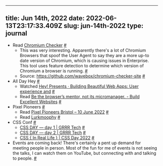 
---
title: Jun 14th, 2022 
date: 2022-06-13T23:17:33.409Z
slug: jun-14th-2022
type: journal
---
* Read [Chromium Checker](https://chromiumchecker.com/) [#](#62bee4d8-7d63-4012-97ff-fbbe1c7552ec)<a name="62bee4d8-7d63-4012-97ff-fbbe1c7552ec"></a>
  * This was very interesting. Apparently there's a lot of Chromium Browsers that spoof the User Agent to say they are a more up-to date version of Chromium, which is causing issues in Enterprise. This tool uses feature detection to determine which version of Chromium a browser is running. [#](#62bee4d8-82b0-42ae-9938-f7e9673dfd27)<a name="62bee4d8-82b0-42ae-9938-f7e9673dfd27"></a>
  * Source: https://github.com/wavebox/chromium-checker-site [#](#62bee4d8-16ad-42fb-bc92-339fd4e114e3)<a name="62bee4d8-16ad-42fb-bc92-339fd4e114e3"></a>
* All Day Hey [#](#62bee4d8-1a29-41a1-8cef-9588f655eb0a)<a name="62bee4d8-1a29-41a1-8cef-9588f655eb0a"></a>
  * Watched [Hey! Presents · Building Beautiful Web Apps: User experience and](https://heypresents.com/talks/building-beautiful-web-apps-user-experience-and-visual-design-best-practices-for-pwas) [#](#62bee4d8-6143-46f2-91c7-5516a85e09ec)<a name="62bee4d8-6143-46f2-91c7-5516a85e09ec"></a>
  * Read [Be the browser’s mentor, not its micromanager. - Build Excellent Websites](https://buildexcellentwebsit.es/) [#](#62bee4d8-eb1d-4be9-a234-906f65589885)<a name="62bee4d8-eb1d-4be9-a234-906f65589885"></a>
* Pixel Pioneers [#](#62bee4d8-23e8-4d74-ac89-66575d036b79)<a name="62bee4d8-23e8-4d74-ac89-66575d036b79"></a>
  * Read [Pixel Pioneers Bristol – 10 June 2022](https://pixelpioneers.co/events/bristol-2022) [#](#62bee4d8-c0c4-49bd-bd02-9be5cd869791)<a name="62bee4d8-c0c4-49bd-bd02-9be5cd869791"></a>
  * Read [Lurkmoophy](https://www.lurkmoophy.com/writing/weeknotes-front-end-conferences-and-millennial-angst) [#](#62bee4d8-115d-48ab-a0a3-564a00511d2a)<a name="62bee4d8-115d-48ab-a0a3-564a00511d2a"></a>
* CSS Conf [#](#62bee4d8-bfdd-45f7-bda8-cbb3e804b8be)<a name="62bee4d8-bfdd-45f7-bda8-cbb3e804b8be"></a>
  * [CSS DAY — day 1 | GRRR Tech](https://grrr.tech/posts/2022/css-day-day-1/) [#](#62bee4d8-47ad-4ec7-aa8b-2710f36881e2)<a name="62bee4d8-47ad-4ec7-aa8b-2710f36881e2"></a>
  * [CSS DAY — day 2 | GRRR Tech](https://grrr.tech/posts/2022/css-day-day-2/) [#](#62bee4d8-d46a-4f92-9d19-b2cfe5f96abd)<a name="62bee4d8-d46a-4f92-9d19-b2cfe5f96abd"></a>
  * [CSS { In Real Life } | CSS Day 2022](https://css-irl.info/css-day-2022/) [#](#62bee4d8-3054-4ee2-a69a-d8f332a58bb5)<a name="62bee4d8-3054-4ee2-a69a-d8f332a58bb5"></a>
* Events are coming back! There's certainly a pent up demand for meeting people in person. Most of the fun for me of events is not seeing the talks, I can watch them on YouTube, but connecting with and talking to people. [#](#62bee4d8-1ee2-4536-b978-34eae653da34)<a name="62bee4d8-1ee2-4536-b978-34eae653da34"></a>

